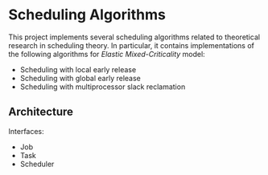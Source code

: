 Scheduling Algorithms
=====================

This project implements several scheduling algorithms related to theoretical research in scheduling theory.
In particular, it contains implementations of the following algorithms for *Elastic Mixed-Criticality* model:
*  Scheduling with local early release
*  Scheduling with global early release
*  Scheduling with multiprocessor slack reclamation


 Architecture
 ------------

 Interfaces:
  * Job
  * Task
  * Scheduler